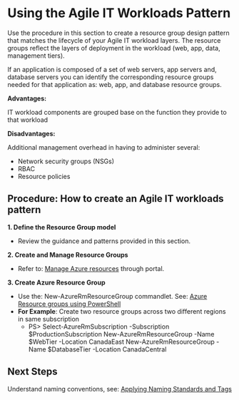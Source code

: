 # Using the Agile IT Workloads Pattern 


Use the procedure in this section to create a resource group design pattern that matches the lifecycle of your Agile IT workload layers. The  resource groups reflect the layers of deployment in the workload (web, app, data, management tiers).   

If an application is composed of a set of web servers, app servers and, database servers you can identify the corresponding resource groups needed for that application as: web, app, and database resource groups. 


**Advantages:** 

IT workload components are grouped base on the function they provide to that workload 


**Disadvantages:**

Additional management overhead in having to administer several: 
   - Network security groups (NSGs) 
   - RBAC 
   - Resource policies 


## Procedure: How to create an Agile IT workloads pattern  


**1. Define the Resource Group model** 
   - Review the guidance and patterns provided in this section. 

**2. Create and Manage Resource Groups** 
   - Refer to:  [Manage Azure resources](https://docs.microsoft.com/en-us/rest/api/resources/resourcegroups) through portal. 

**3. Create Azure Resource Group** 
   - Use the: New-AzureRmResourceGroup commandlet. See:   [Azure Resource groups using PowerShell](https://docs.microsoft.com/en-us/powershell/module/azurerm.resources/new-azurermresourcegroup?view=azurermps-6.1.0&viewFallbackFrom=azurermps-5.1.1) 
   - **For Example**: Create two resource groups across two different regions in same subscription 
      - PS> Select-AzureRmSubscription -Subscription $ProductionSubscription 
        New-AzureRmResourceGroup -Name $WebTier -Location CanadaEast 
        New-AzureRmResourceGroup -Name $DatabaseTier -Location CanadaCentral 

 
## Next Steps 


Understand naming conventions, see:  [Applying Naming Standards and Tags](4.0-Applying-Naming-Standards-and-Tags.md) 
